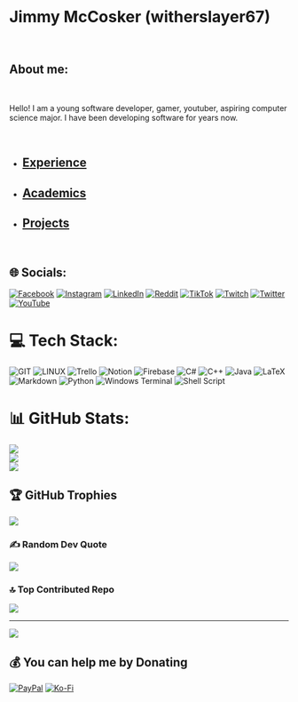 <br>

# Jimmy McCosker (witherslayer67)

<br>

## About me:

<br>

Hello! I am a young software developer, gamer, youtuber, aspiring computer science major. I have been developing software for years now. 

<br>

- ## [Experience](./experience.md)
- ## [Academics](./academics.md)
- ## [Projects](./projects/index.md)  

<br>


## 🌐 Socials:
[![Facebook](https://img.shields.io/badge/Facebook-%231877F2.svg?logo=Facebook&logoColor=white)](https://facebook.com/jimmy.mccosker.1) [![Instagram](https://img.shields.io/badge/Instagram-%23E4405F.svg?logo=Instagram&logoColor=white)](https://instagram.com/witherslayer67) [![LinkedIn](https://img.shields.io/badge/LinkedIn-%230077B5.svg?logo=linkedin&logoColor=white)](https://linkedin.com/in/jimmy-mccosker) [![Reddit](https://img.shields.io/badge/Reddit-%23FF4500.svg?logo=Reddit&logoColor=white)](https://reddit.com/user/witherslayer67) [![TikTok](https://img.shields.io/badge/TikTok-%23000000.svg?logo=TikTok&logoColor=white)](https://tiktok.com/@witherslayer67) [![Twitch](https://img.shields.io/badge/Twitch-%239146FF.svg?logo=Twitch&logoColor=white)](https://twitch.tv/witherslayer67_yt) [![Twitter](https://img.shields.io/badge/Twitter-%231DA1F2.svg?logo=Twitter&logoColor=white)](https://twitter.com/witherslayer67) [![YouTube](https://img.shields.io/badge/YouTube-%23FF0000.svg?logo=YouTube&logoColor=white)](https://youtube.com/@witherslayer67) 

# 💻 Tech Stack:
![GIT](https://img.shields.io/badge/Git-fc6d26?style=for-the-badge&logo=git&logoColor=white) ![LINUX](https://img.shields.io/badge/Linux-FCC624?style=for-the-badge&logo=linux&logoColor=black) ![Trello](https://img.shields.io/badge/Trello-%23026AA7.svg?style=for-the-badge&logo=Trello&logoColor=white) ![Notion](https://img.shields.io/badge/Notion-%23000000.svg?style=for-the-badge&logo=notion&logoColor=white) ![Firebase](https://img.shields.io/badge/Firebase-039BE5?style=for-the-badge&logo=Firebase&logoColor=white) ![C#](https://img.shields.io/badge/c%23-%23239120.svg?style=for-the-badge&logo=c-sharp&logoColor=white) ![C++](https://img.shields.io/badge/c++-%2300599C.svg?style=for-the-badge&logo=c%2B%2B&logoColor=white) ![Java](https://img.shields.io/badge/java-%23ED8B00.svg?style=for-the-badge&logo=openjdk&logoColor=white) ![LaTeX](https://img.shields.io/badge/latex-%23008080.svg?style=for-the-badge&logo=latex&logoColor=white) ![Markdown](https://img.shields.io/badge/markdown-%23000000.svg?style=for-the-badge&logo=markdown&logoColor=white) ![Python](https://img.shields.io/badge/python-3670A0?style=for-the-badge&logo=python&logoColor=ffdd54) ![Windows Terminal](https://img.shields.io/badge/Windows%20Terminal-%234D4D4D.svg?style=for-the-badge&logo=windows-terminal&logoColor=white) ![Shell Script](https://img.shields.io/badge/shell_script-%23121011.svg?style=for-the-badge&logo=gnu-bash&logoColor=white)
# 📊 GitHub Stats:
![](https://github-readme-stats.vercel.app/api?username=witherslayer67&theme=synthwave&hide_border=false&include_all_commits=false&count_private=false)<br/>
![](https://github-readme-streak-stats.herokuapp.com/?user=witherslayer67&theme=synthwave&hide_border=false)<br/>
![](https://github-readme-stats.vercel.app/api/top-langs/?username=witherslayer67&theme=synthwave&hide_border=false&include_all_commits=false&count_private=false&layout=compact)

## 🏆 GitHub Trophies
![](https://github-profile-trophy.vercel.app/?username=witherslayer67&theme=chalk&no-frame=false&no-bg=true&margin-w=4)

### ✍️ Random Dev Quote
![](https://quotes-github-readme.vercel.app/api?type=vetical&theme=radical)

### 🔝 Top Contributed Repo
![](https://github-contributor-stats.vercel.app/api?username=witherslayer67&limit=5&theme=radical&combine_all_yearly_contributions=true)

---
[![](https://visitcount.itsvg.in/api?id=witherslayer67&icon=2&color=6)](https://visitcount.itsvg.in)

## 💰 You can help me by Donating
[![PayPal](https://img.shields.io/badge/PayPal-00457C?style=for-the-badge&logo=paypal&logoColor=white)](https://paypal.me/witherslayer67) [![Ko-Fi](https://img.shields.io/badge/Ko--fi-F16061?style=for-the-badge&logo=ko-fi&logoColor=white)](https://ko-fi.com/witherslayer67) 

  
<!-- Proudly created with GPRM ( https://gprm.itsvg.in ) -->

